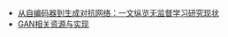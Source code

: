 - [从自编码器到生成对抗网络：一文纵览无监督学习研究现状](https://mp.weixin.qq.com/s?__biz=MzA3MzI4MjgzMw==&mid=2650726358&idx=1&sn=784d7a9e7bc2f4c66d6a7791830cc078)
- [GAN相关资源与实现](https://github.com/YadiraF/GAN)
